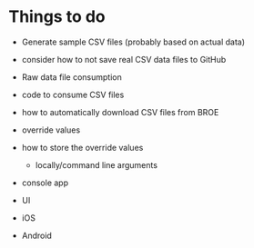 Things to do
============ 

  - Generate sample CSV files (probably based on actual data)
  - consider how to not save real CSV data files to GitHub
  - Raw data file consumption 

  - code to consume CSV files 
  - how to automatically download CSV files from BROE
  - override values 
  - how to store the override values 
    - locally/command line arguments 

  - console app 
  - UI 
  - iOS
  - Android


